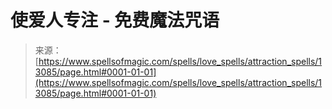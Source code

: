 <!--yml

category: 未分类

date: 2024-06-12 18:51:17

-->

# 使爱人专注 - 免费魔法咒语

> 来源：[https://www.spellsofmagic.com/spells/love_spells/attraction_spells/13085/page.html#0001-01-01](https://www.spellsofmagic.com/spells/love_spells/attraction_spells/13085/page.html#0001-01-01)
